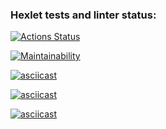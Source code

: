 ### Hexlet tests and linter status:
[![Actions Status](https://github.com/shtoporrr/python-project-49/actions/workflows/hexlet-check.yml/badge.svg)](https://github.com/shtoporrr/python-project-49/actions)

[![Maintainability](https://api.codeclimate.com/v1/badges/f1cd298c58de5bdf18d3/maintainability)](https://codeclimate.com/github/shtoporrr/python-project-49/maintainability)

[![asciicast](https://asciinema.org/a/DxKi0BtKDZu24wSacgzL4MWCO.svg)](https://asciinema.org/a/DxKi0BtKDZu24wSacgzL4MWCO)

[![asciicast](https://asciinema.org/a/1nXOExxcOQQi09kMPkMwdOwln.svg)](https://asciinema.org/a/1nXOExxcOQQi09kMPkMwdOwln)

[![asciicast](https://asciinema.org/a/TvzTZPqrOl865Lh41Eb4xnfEp.svg)](https://asciinema.org/a/TvzTZPqrOl865Lh41Eb4xnfEp)